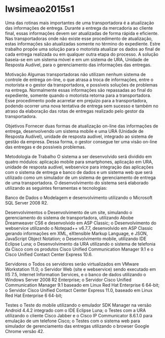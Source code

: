# lwsimeao2015s1
Uma das rotinas mais importantes de uma transportadora é a atualização das informações de entrega. Durante a entrega da mercadoria ao cliente final, essas informações devem ser atualizadas de forma rápida e eficiente. Nas transportadoras onde não existe esse procedimento de atualização, estas informações são atualizadas somente no término do expediente.
Estre trabalho propõe uma solução para o motorista atualizar os dados ao final de cada entrega realizada ou em qualquer outra etapa do processo. A solução baseia-se em um sistema móvel e em um sistema de URA, Unidade de Resposta Audível, para o gerenciamento das informações das entregas.

Motivação
Algumas transportadoras não utilizam nenhum sistema de controle de entrega on-line, o que atrasa a troca de informações, entre o motorista e o gestor da transportadora, e possíveis soluções de problemas na entrega. Normalmente essas informações são repassadas ao final do expediente, somente quando o motorista retorna para a transportadora.
Esse procedimento pode acarretar em prejuízo para a transportadora, podendo ocorrer uma nova tentativa de entrega sem sucesso e também no atraso da elaboração das rotas de entregas realizado pelo gestor da transportadora.

Objetivos
Fornecer duas formas de atualização on-line das informações de entrega, desenvolvendo um sistema mobile e uma URA (Unidade de Resposta Audível), unidade de resposta audível, integrado ao sistema de gestão da empresa. Dessa forma, o gestor consegue ter uma visão on-line das entregas e de possíveis problemas.

Metodologia de Trabalho
O sistema a ser desenvolvido será dividido em quatro módulos: aplicação mobile para smartphones, aplicação em URA, unidade de resposta audível, webservice para integração das aplicações com o sistema de entrega e banco de dados e um sistema web que será utilizado como um simulador de um sistema de gerenciamento de entrega de uma transportadora.
O desenvolvimento do sistema será elaborado utilizando as seguintes ferramentas e tecnologias:

Banco de Dados
o Modelagem e desenvolvimento utilizando o Microsoft SQL Server 2008 R2.

Desenvolvimentos
o Desenvolvimento de um site, simulando o gerenciamento do sistema de transportadora, utilizando Abobe Dreamweaver CS6 e desenvolvido em ASP Classic;
o Desenvolvimento do webservice utilizando o Notepad++ v6.7.7, desenvolvido em ASP Classic gerando informações em XML, eXtensible Markup Language, e JSON, JavaScript Object Notation;
o Desenvolvimento mobile, utilizando IDE Eclipse Luna;
o Desenvolvimento da URA utilizando o sistema de telefonia da Cisco com os produtos Cisco Unified Communication Manager 9.1 e o Cisco Unified Contact Center Express 10.6.

Servidores
o Todos os servidores serão virtualizados em VMware Workstation 11.0;
o Servidor Web (site e webservice) sendo executado em IIS 7.5, Internet Information Services, e o banco de dados utilizando o Windows Server 2008 R2 Enterprise;
o Servidor Cisco Unified Communication Manager 9.1 baseado em Linux Red Hat Enterprise 6 64-bit;
o Servidor Cisco Unified Contact Center Express 11.0, baseado em Linux Red Hat Enterprise 6 64-bit;

Testes
o Teste do mobile utilizando o emulador SDK Manager na versão Android 4.4.2 integrado com o IDE Eclipse Luna;
o Testes com a URA utilizando o cliente Cisco Jabber e o Cisco IP Communicator 8.6.1.0 para emulação de um telefone Cisco;
o Testes com o sistema web para simulador de gerenciamento das entregas utilizando o browser Google Chrome versão 42.
